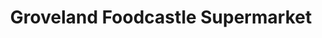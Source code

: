 ---
title: "Groveland Foodcastle Supermarket"
url: /davisburg/groveland-foodcastle-supermarket/
shop: Supermarkt
---